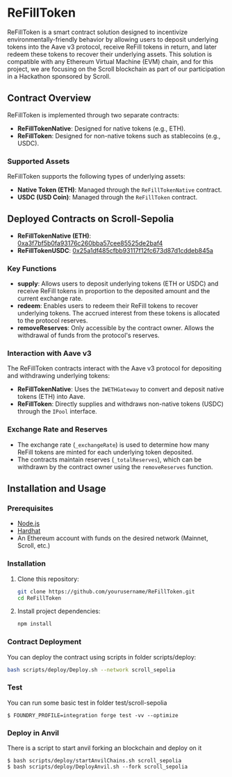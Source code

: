 # ReFillToken

ReFillToken is a smart contract solution designed to incentivize environmentally-friendly behavior by allowing users to deposit underlying tokens into the Aave v3 protocol, receive ReFill tokens in return, and later redeem these tokens to recover their underlying assets. This solution is compatible with any Ethereum Virtual Machine (EVM) chain, and for this project, we are focusing on the Scroll blockchain as part of our participation in a Hackathon sponsored by Scroll.

## Contract Overview

ReFillToken is implemented through two separate contracts:

- **ReFillTokenNative**: Designed for native tokens (e.g., ETH).
- **ReFillToken**: Designed for non-native tokens such as stablecoins (e.g., USDC).

### Supported Assets

ReFillToken supports the following types of underlying assets:
- **Native Token (ETH)**: Managed through the `ReFillTokenNative` contract.
- **USDC (USD Coin)**: Managed through the `ReFillToken` contract.

## Deployed Contracts on Scroll-Sepolia

- **ReFillTokenNative (ETH)**: [0xa3f7bf5b0fa93176c260bba57cee85525de2baf4](https://sepolia.scrollscan.com/address/0xa3f7bf5b0fa93176c260bba57cee85525de2baf4)
- **ReFillTokenUSDC**: [0x25a1df485cfbb93117f12fc673d87d1cddeb845a](https://sepolia.scrollscan.com/address/0x25a1df485cfbb93117f12fc673d87d1cddeb845a)

### Key Functions

- **supply**: Allows users to deposit underlying tokens (ETH or USDC) and receive ReFill tokens in proportion to the deposited amount and the current exchange rate.
- **redeem**: Enables users to redeem their ReFill tokens to recover underlying tokens. The accrued interest from these tokens is allocated to the protocol reserves.
- **removeReserves**: Only accessible by the contract owner. Allows the withdrawal of funds from the protocol's reserves.

### Interaction with Aave v3

The ReFillToken contracts interact with the Aave v3 protocol for depositing and withdrawing underlying tokens:

- **ReFillTokenNative**: Uses the `IWETHGateway` to convert and deposit native tokens (ETH) into Aave.
- **ReFillToken**: Directly supplies and withdraws non-native tokens (USDC) through the `IPool` interface.

### Exchange Rate and Reserves

- The exchange rate (`_exchangeRate`) is used to determine how many ReFill tokens are minted for each underlying token deposited.
- The contracts maintain reserves (`_totalReserves`), which can be withdrawn by the contract owner using the `removeReserves` function.


## Installation and Usage

### Prerequisites

- [Node.js](https://nodejs.org/)
- [Hardhat](https://hardhat.org/)
- An Ethereum account with funds on the desired network (Mainnet, Scroll, etc.)

### Installation

1. Clone this repository:
    ```bash
    git clone https://github.com/yourusername/ReFillToken.git
    cd ReFillToken
    ```

2. Install project dependencies:
    ```bash
    npm install
    ```

### Contract Deployment

You can deploy the contract using scripts in folder scripts/deploy:

```bash
bash scripts/deploy/Deploy.sh --network scroll_sepolia

```

### Test
You can run some basic test in folder test/scroll-sepolia

```shell
$ FOUNDRY_PROFILE=integration forge test -vv --optimize
```



### Deploy in Anvil
There is a script to start anvil forking an blockchain and deploy on it

```shell
$ bash scripts/deploy/startAnvilChains.sh scroll_sepolia
$ bash scripts/deploy/DeployAnvil.sh --fork scroll_sepolia
```


